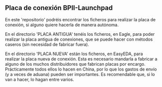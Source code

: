 ## Placa de conexión BPII-Launchpad


En este 'repositorio' podréis encontrar los ficheros para realizar la placa de conexión, si alguno quiere hacerla de manera autónoma. 

En el directorio 'PLACA ANTIGUA' tenéis los ficheros, en Eagle, para poder realizar la placa antigua de conexiones, que se puede hacer con métodos caseros (sin necesidad de fabricar fuera).

En el directorio 'PLACA NUEVA' están los ficheros, en EasyEDA, para realizar la placa nueva de conexión. Esta es necesario mandarla a fabricar a alguno de los muchos distribuidores que fabrican placas por encargo. Prácticamente todos ellos lo hacen en China, por lo que los gastos de envío (y a veces de aduana) pueden ser importantes. Es recomendable que, si lo van a hacer, lo hagan entre varios.
